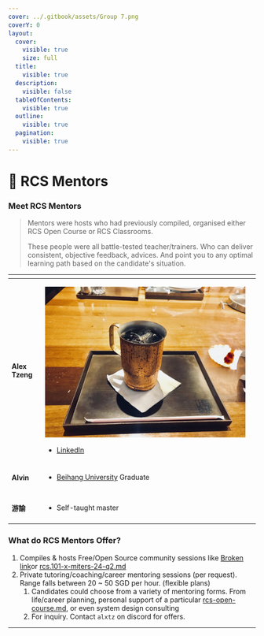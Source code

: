 ```yaml
---
cover: ../.gitbook/assets/Group 7.png
coverY: 0
layout:
  cover:
    visible: true
    size: full
  title:
    visible: true
  description:
    visible: false
  tableOfContents:
    visible: true
  outline:
    visible: true
  pagination:
    visible: true
---
```


# 🌟 RCS Mentors

### Meet RCS Mentors

> Mentors were hosts who had previously compiled, organised either RCS Open Course or RCS Classrooms.
>
> These people were all battle-tested teacher/trainers. Who can deliver consistent, objective feedback, advices. And point you to any optimal learning path based on the candidate's situation.

<table data-view="cards"><thead><tr><th></th><th></th><th></th></tr></thead><tbody><tr><td><h4>Alex Tzeng</h4></td><td><p><img src="../.gitbook/assets/image (27).png" alt="" data-size="original"></p><ul><li><a href="https://www.linkedin.com/in/alxtz/">LinkedIn</a></li></ul></td><td></td></tr><tr><td><h4>Alvin</h4></td><td><ul><li><a href="https://en.wikipedia.org/wiki/Beihang_University">Beihang University</a> Graduate</li></ul></td><td></td></tr><tr><td><h4>游諭</h4></td><td><ul><li>Self-taught master</li></ul></td><td></td></tr></tbody></table>

### What do RCS Mentors Offer?

1. Compiles & hosts Free/Open Source community sessions like [Broken link](broken-reference "mention")or [rcs.101-x-miters-24-q2.md](ru-he-can-yu-xue-xi/rcs.101-x-miters-24-q2.md "mention")
2. Private tutoring/coaching/career mentoring sessions (per request). Range falls between 20 \~ 50 SGD per hour. (flexible plans)
   1. Candidates could choose from a variety of mentoring forms. From life/career planning, personal support of a particular [rcs-open-course.md](rcs-open-course.md "mention"), or even system design consulting
   2. For inquiry. Contact `alxtz` on discord for offers.

***
